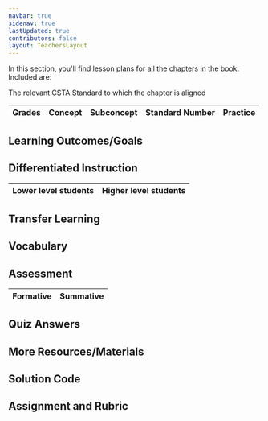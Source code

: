 ```yaml
---
navbar: true
sidenav: true
lastUpdated: true
contributors: false
layout: TeachersLayout
---
```


In this section, you'll find lesson plans for all the chapters in the book. Included are:

The relevant CSTA Standard to which the chapter is aligned

Grades | Concept | Subconcept | Standard Number | Practice
---|---|---|---|---

## Learning Outcomes/Goals

## Differentiated Instruction

Lower level students | Higher level students
---|---

## Transfer Learning

## Vocabulary

## Assessment

Formative | Summative
---|---

## Quiz Answers 

## More Resources/Materials

## Solution Code

## Assignment and Rubric
